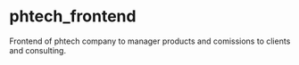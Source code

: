 # phtech_frontend
Frontend of phtech company to manager products and comissions to clients and consulting.
